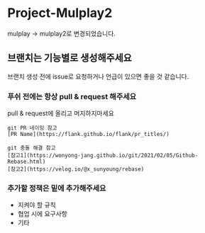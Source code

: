 # Project-Mulplay2

mulplay -> mulplay2로 변경되었습니다.

## 브랜치는 기능별로 생성해주세요

브랜치 생성 전에 issue로 요청하거나 언급이 있으면 좋을 것 같습니다.

### 푸쉬 전에는 항상 pull & request 해주세요

pull & request에 올리고 머지하지마세요

```
git PR 네이밍 참고
[PR Name](https://flank.github.io/flank/pr_titles/)
```
```
git 충돌 해결 참고
[참고1](https://wonyong-jang.github.io/git/2021/02/05/Github-Rebase.html)
[참고2](https://velog.io/@x_sunyoung/rebase)
```

### 추가할 정책은 밑에 추가해주세요

* 지켜야 할 규칙
* 협업 시에 요구사항
* 기타
